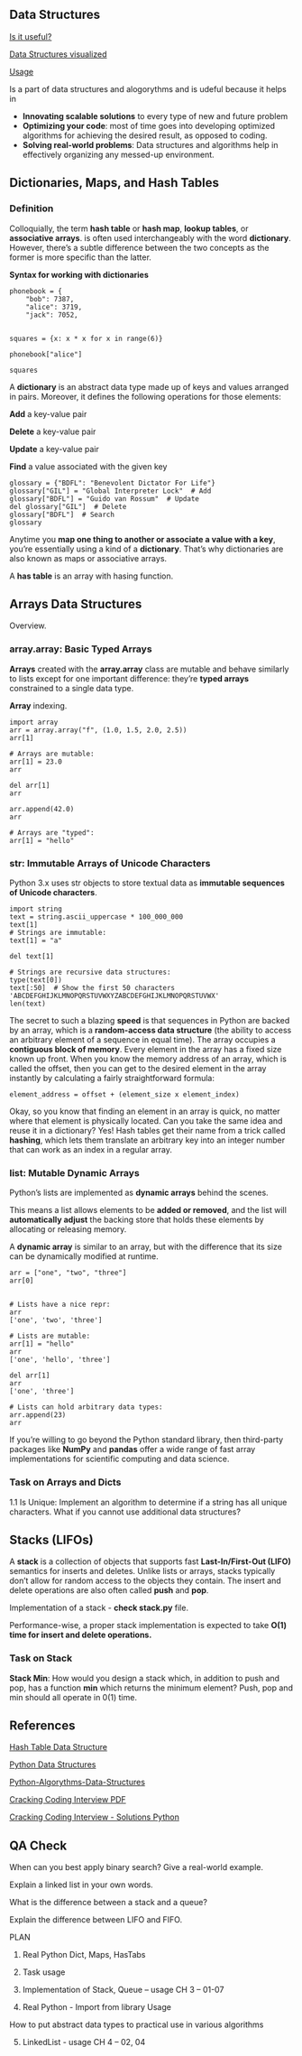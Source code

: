 ## Data Structures
[Is it useful?](https://www.meme-arsenal.com/en/create/meme/2899280)

[Data Structures visualized](https://in.pinterest.com/pin/731060952016205869/)

[Usage](https://monkfox.com/course/algorithms-and-data-structures/)

Is a part of data structures and alogorythms and is udeful because it helps in
-   **Innovating scalable solutions** to every type of new and future problem
- **Optimizing your code**: most of  time goes into developing optimized algorithms for achieving the desired result, as opposed to coding.
- **Solving real-world problems**: Data structures and algorithms help in effectively organizing any messed-up environment.

## Dictionaries, Maps, and Hash Tables

### Definition

Colloquially, the term **hash table** or **hash map**, **lookup tables**, or **associative arrays**. is often used interchangeably with the word **dictionary**. However, there’s a subtle difference between the two concepts as the former is more specific than the latter.

**Syntax for working with dictionaries**

```
phonebook = {
    "bob": 7387,
    "alice": 3719,
    "jack": 7052,


squares = {x: x * x for x in range(6)}

phonebook["alice"]

squares

```

A **dictionary** is an abstract data type made up of keys and values arranged in pairs. Moreover, it defines the following operations for those elements:

**Add** a key-value pair

**Delete** a key-value pair

**Update** a key-value pair

**Find** a value associated with the given key


```
glossary = {"BDFL": "Benevolent Dictator For Life"}
glossary["GIL"] = "Global Interpreter Lock"  # Add
glossary["BDFL"] = "Guido van Rossum"  # Update
del glossary["GIL"]  # Delete
glossary["BDFL"]  # Search
glossary
```

 Anytime you **map one thing to another or associate a value with a key**, you’re essentially using a kind of a **dictionary**. That’s why dictionaries are also known as maps or associative arrays.


A **has table** is an array with hasing function.
## Arrays Data Structures

Overview.
### array.array: Basic Typed Arrays

**Arrays** created with the **array.array** class are mutable and behave similarly to lists except for one important difference: they’re **typed arrays** constrained to a single data type.

**Array** indexing.

```
import array
arr = array.array("f", (1.0, 1.5, 2.0, 2.5))
arr[1]

# Arrays are mutable:
arr[1] = 23.0
arr

del arr[1]
arr

arr.append(42.0)
arr

# Arrays are "typed":
arr[1] = "hello"
```
### str: Immutable Arrays of Unicode Characters

Python 3.x uses str objects to store textual data as **immutable sequences of Unicode characters**.


```
import string
text = string.ascii_uppercase * 100_000_000
text[1]
# Strings are immutable:
text[1] = "a"

del text[1]

# Strings are recursive data structures:
type(text[0])
text[:50]  # Show the first 50 characters
'ABCDEFGHIJKLMNOPQRSTUVWXYZABCDEFGHIJKLMNOPQRSTUVWX'
len(text)
```
The secret to such a blazing **speed** is that sequences in Python are backed by an array, which is a **random-access data structure** (the ability to access an arbitrary element of a sequence in equal time).
The array occupies a **contiguous block of memory**.
Every element in the array has a fixed size known up front.
When you know the memory address of an array, which is called the offset, then you can get to the desired element in the array instantly by calculating a fairly straightforward formula:

```
element_address = offset + (element_size x element_index)
```

Okay, so you know that finding an element in an array is quick, no matter where that element is physically located. Can you take the same idea and reuse it in a dictionary? Yes!
Hash tables get their name from a trick called **hashing**, which lets them translate an arbitrary key into an integer number that can work as an index in a regular array.


### list: Mutable Dynamic Arrays
Python’s lists are implemented as **dynamic arrays** behind the scenes.


This means a list allows elements to be **added or removed**, and the list will **automatically adjust** the backing store that holds these elements by allocating or releasing memory.

A **dynamic array** is similar to an array, but with the difference that its size can be dynamically modified at runtime.
```
arr = ["one", "two", "three"]
arr[0]


# Lists have a nice repr:
arr
['one', 'two', 'three']

# Lists are mutable:
arr[1] = "hello"
arr
['one', 'hello', 'three']

del arr[1]
arr
['one', 'three']

# Lists can hold arbitrary data types:
arr.append(23)
arr
```

If you’re willing to go beyond the Python standard library, then third-party packages like **NumPy** and **pandas** offer a wide range of fast array implementations for scientific computing and data science.


### Task on Arrays and Dicts
1.1 Is Unique: Implement an algorithm to determine if a string has all unique characters. What if you cannot use additional data structures?


## Stacks (LIFOs)

A **stack** is a collection of objects that supports fast **Last-In/First-Out (LIFO)** semantics for inserts and deletes. Unlike lists or arrays, stacks typically don’t allow for random access to the objects they contain. The insert and delete operations are also often called **push** and **pop**.

Implementation of a stack - **check stack.py** file.

Performance-wise, a proper stack implementation is expected to take **O(1) time for insert and delete operations.**

### Task on Stack

**Stack Min**: How would you design a stack which, in addition to push and pop, has a function **min**
which returns the minimum element? Push, pop and min should all operate in 0(1) time.



## References

[Hash Table Data Structure](https://realpython.com/python-hash-table/#get-to-know-the-hash-table-data-structure)

[Python Data Structures](https://realpython.com/python-data-structures/)

[Python-Algorythms-Data-Structures](https://github.com/kkazimierska/Python-for-Algorithms--Data-Structures--and-Interviews)

[Cracking Coding Interview PDF](https://github.com/kkazimierska/CrackingCodingInterview)

[Cracking Coding Interview - Solutions Python](https://github.com/kkazimierska/CtCI-6th-Edition-Python)
## QA Check

When can you best apply binary search? Give a real-world example.

Explain a linked list in your own words.

What is the difference between a stack and a queue?

Explain the difference between LIFO and FIFO.

PLAN
1. Real Python Dict, Maps, HasTabs

2. Task usage

3. Implementation of Stack, Queue – usage
CH 3 – 01-07

4. Real Python - Import from library
Usage

How to put abstract data types to practical use in various algorithms


5. LinkedList - usage
CH 4 – 02, 04

